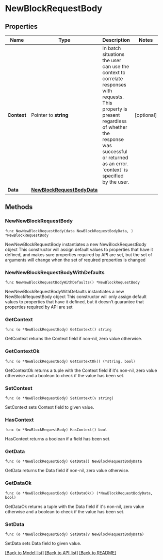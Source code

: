 # NewBlockRequestBody

## Properties

Name | Type | Description | Notes
------------ | ------------- | ------------- | -------------
**Context** | Pointer to **string** | In batch situations the user can use the context to correlate responses with requests. This property is present regardless of whether the response was successful or returned as an error. &#x60;context&#x60; is specified by the user. | [optional] 
**Data** | [**NewBlockRequestBodyData**](NewBlockRequestBodyData.md) |  | 

## Methods

### NewNewBlockRequestBody

`func NewNewBlockRequestBody(data NewBlockRequestBodyData, ) *NewBlockRequestBody`

NewNewBlockRequestBody instantiates a new NewBlockRequestBody object
This constructor will assign default values to properties that have it defined,
and makes sure properties required by API are set, but the set of arguments
will change when the set of required properties is changed

### NewNewBlockRequestBodyWithDefaults

`func NewNewBlockRequestBodyWithDefaults() *NewBlockRequestBody`

NewNewBlockRequestBodyWithDefaults instantiates a new NewBlockRequestBody object
This constructor will only assign default values to properties that have it defined,
but it doesn't guarantee that properties required by API are set

### GetContext

`func (o *NewBlockRequestBody) GetContext() string`

GetContext returns the Context field if non-nil, zero value otherwise.

### GetContextOk

`func (o *NewBlockRequestBody) GetContextOk() (*string, bool)`

GetContextOk returns a tuple with the Context field if it's non-nil, zero value otherwise
and a boolean to check if the value has been set.

### SetContext

`func (o *NewBlockRequestBody) SetContext(v string)`

SetContext sets Context field to given value.

### HasContext

`func (o *NewBlockRequestBody) HasContext() bool`

HasContext returns a boolean if a field has been set.

### GetData

`func (o *NewBlockRequestBody) GetData() NewBlockRequestBodyData`

GetData returns the Data field if non-nil, zero value otherwise.

### GetDataOk

`func (o *NewBlockRequestBody) GetDataOk() (*NewBlockRequestBodyData, bool)`

GetDataOk returns a tuple with the Data field if it's non-nil, zero value otherwise
and a boolean to check if the value has been set.

### SetData

`func (o *NewBlockRequestBody) SetData(v NewBlockRequestBodyData)`

SetData sets Data field to given value.



[[Back to Model list]](../README.md#documentation-for-models) [[Back to API list]](../README.md#documentation-for-api-endpoints) [[Back to README]](../README.md)


